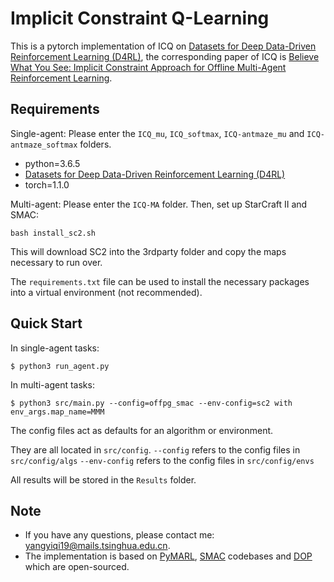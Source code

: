 # Implicit Constraint Q-Learning

This is a pytorch implementation of ICQ on [Datasets for Deep Data-Driven Reinforcement Learning (D4RL)](https://github.com/rail-berkeley/d4rl), the corresponding paper of ICQ is [Believe What You See: Implicit Constraint Approach
for Offline Multi-Agent Reinforcement Learning](https://arxiv.org/abs/2106.03400).

## Requirements
Single-agent:
Please enter the `ICQ_mu`, `ICQ_softmax`, `ICQ-antmaze_mu` and `ICQ-antmaze_softmax` folders.
- python=3.6.5
- [Datasets for Deep Data-Driven Reinforcement Learning (D4RL)](https://github.com/rail-berkeley/d4rl)
- torch=1.1.0

Multi-agent:
Please enter the `ICQ-MA` folder.
Then, set up StarCraft II and SMAC:
```shell
bash install_sc2.sh
```

This will download SC2 into the 3rdparty folder and copy the maps necessary to run over.

The `requirements.txt` file can be used to install the necessary packages into a virtual environment (not recommended).

## Quick Start
In single-agent tasks:
```shell
$ python3 run_agent.py
```
In multi-agent tasks:
```shell
$ python3 src/main.py --config=offpg_smac --env-config=sc2 with env_args.map_name=MMM
```
The config files act as defaults for an algorithm or environment. 

They are all located in `src/config`.
`--config` refers to the config files in `src/config/algs`
`--env-config` refers to the config files in `src/config/envs`

All results will be stored in the `Results` folder.

## Note
+ If you have any questions, please contact me: yangyiqi19@mails.tsinghua.edu.cn. 
+ The implementation is based on [PyMARL](https://github.com/oxwhirl/pymarl), [SMAC](https://github.com/oxwhirl/smac) codebases and [DOP](https://github.com/TonghanWang/DOP) which are open-sourced.

